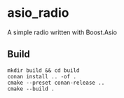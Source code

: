 # asio_radio

A simple radio written with Boost.Asio

## Build

```shell
mkdir build && cd build
conan install .. -of .
cmake --preset conan-release ..
cmake --build .
```
